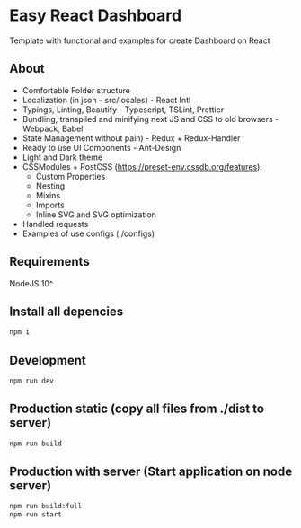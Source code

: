 # Easy React Dashboard

Template with functional and examples for create Dashboard on React

## About

- Сomfortable Folder structure
- Localization (in json - src/locales) - React Intl
- Typings, Linting, Beautify - Typescript, TSLint, Prettier
- Bundling, transpiled and minifying next JS and CSS to old browsers - Webpack, Babel
- State Management without pain) - Redux + Redux-Handler
- Ready to use UI Components - Ant-Design
- Light and Dark theme
- CSSModules + PostCSS (https://preset-env.cssdb.org/features):
  - Custom Properties
  - Nesting
  - Mixins
  - Imports
  - Inline SVG and SVG optimization
- Handled requests
- Examples of use configs (./configs)

## Requirements

NodeJS 10^

## Install all depencies

```bash
npm i
```

## Development

```bash
npm run dev
```

## Production static (copy all files from ./dist to server)

```bash
npm run build
```

## Production with server (Start application on node server)

```bash
npm run build:full
npm run start
```
